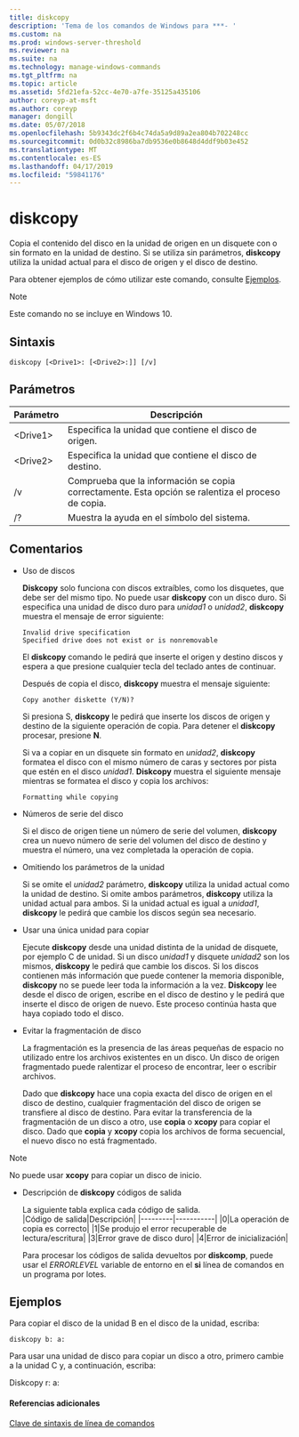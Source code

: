 ```yaml
---
title: diskcopy
description: 'Tema de los comandos de Windows para ***- '
ms.custom: na
ms.prod: windows-server-threshold
ms.reviewer: na
ms.suite: na
ms.technology: manage-windows-commands
ms.tgt_pltfrm: na
ms.topic: article
ms.assetid: 5fd21efa-52cc-4e70-a7fe-35125a435106
author: coreyp-at-msft
ms.author: coreyp
manager: dongill
ms.date: 05/07/2018
ms.openlocfilehash: 5b9343dc2f6b4c74da5a9d89a2ea804b702248cc
ms.sourcegitcommit: 0d0b32c8986ba7db9536e0b8648d4ddf9b03e452
ms.translationtype: MT
ms.contentlocale: es-ES
ms.lasthandoff: 04/17/2019
ms.locfileid: "59841176"
---
```

# <a name="diskcopy"></a>diskcopy



Copia el contenido del disco en la unidad de origen en un disquete con o sin formato en la unidad de destino. Si se utiliza sin parámetros, **diskcopy** utiliza la unidad actual para el disco de origen y el disco de destino.

Para obtener ejemplos de cómo utilizar este comando, consulte [Ejemplos](#BKMK_examples).

> [!NOTE]
> Este comando no se incluye en Windows 10.

## <a name="syntax"></a>Sintaxis

```
diskcopy [<Drive1>: [<Drive2>:]] [/v]
```

## <a name="parameters"></a>Parámetros

|Parámetro|Descripción|
|---------|-----------|
|\<Drive1>|Especifica la unidad que contiene el disco de origen.|
|\<Drive2>|Especifica la unidad que contiene el disco de destino.|
|/v|Comprueba que la información se copia correctamente. Esta opción se ralentiza el proceso de copia.|
|/?|Muestra la ayuda en el símbolo del sistema.|

## <a name="remarks"></a>Comentarios

-   Uso de discos

    **Diskcopy** solo funciona con discos extraíbles, como los disquetes, que debe ser del mismo tipo. No puede usar **diskcopy** con un disco duro. Si especifica una unidad de disco duro para *unidad1* o *unidad2*, **diskcopy** muestra el mensaje de error siguiente:  
    ```
    Invalid drive specification
    Specified drive does not exist or is nonremovable
    ```  
    El **diskcopy** comando le pedirá que inserte el origen y destino discos y espera a que presione cualquier tecla del teclado antes de continuar.

    Después de copia el disco, **diskcopy** muestra el mensaje siguiente:  
    ```
    Copy another diskette (Y/N)?
    ```  
    Si presiona S, **diskcopy** le pedirá que inserte los discos de origen y destino de la siguiente operación de copia. Para detener el **diskcopy** procesar, presione **N**.

    Si va a copiar en un disquete sin formato en *unidad2*, **diskcopy** formatea el disco con el mismo número de caras y sectores por pista que estén en el disco *unidad1*. **Diskcopy** muestra el siguiente mensaje mientras se formatea el disco y copia los archivos:  
    ```
    Formatting while copying
    ```  
-   Números de serie del disco

    Si el disco de origen tiene un número de serie del volumen, **diskcopy** crea un nuevo número de serie del volumen del disco de destino y muestra el número, una vez completada la operación de copia.
-   Omitiendo los parámetros de la unidad

    Si se omite el *unidad2* parámetro, **diskcopy** utiliza la unidad actual como la unidad de destino. Si omite ambos parámetros, **diskcopy** utiliza la unidad actual para ambos. Si la unidad actual es igual a *unidad1*, **diskcopy** le pedirá que cambie los discos según sea necesario.
-   Usar una única unidad para copiar

    Ejecute **diskcopy** desde una unidad distinta de la unidad de disquete, por ejemplo C de unidad. Si un disco *unidad1* y disquete *unidad2* son los mismos, **diskcopy** le pedirá que cambie los discos. Si los discos contienen más información que puede contener la memoria disponible, **diskcopy** no se puede leer toda la información a la vez. **Diskcopy** lee desde el disco de origen, escribe en el disco de destino y le pedirá que inserte el disco de origen de nuevo. Este proceso continúa hasta que haya copiado todo el disco.
-   Evitar la fragmentación de disco

    La fragmentación es la presencia de las áreas pequeñas de espacio no utilizado entre los archivos existentes en un disco. Un disco de origen fragmentado puede ralentizar el proceso de encontrar, leer o escribir archivos.

    Dado que **diskcopy** hace una copia exacta del disco de origen en el disco de destino, cualquier fragmentación del disco de origen se transfiere al disco de destino. Para evitar la transferencia de la fragmentación de un disco a otro, use **copia** o **xcopy** para copiar el disco. Dado que **copia** y **xcopy** copia los archivos de forma secuencial, el nuevo disco no está fragmentado.

> [!NOTE]
> No puede usar **xcopy** para copiar un disco de inicio.
-   Descripción de **diskcopy** códigos de salida

    La siguiente tabla explica cada código de salida.  
    |Código de salida|Descripción|
    |---------|-----------|
    |0|La operación de copia es correcto|
    |1|Se produjo el error recuperable de lectura/escritura|
    |3|Error grave de disco duro|
    |4|Error de inicialización|

    Para procesar los códigos de salida devueltos por **diskcomp**, puede usar el *ERRORLEVEL* variable de entorno en el **si** línea de comandos en un programa por lotes.

## <a name="BKMK_examples"></a>Ejemplos

Para copiar el disco de la unidad B en el disco de la unidad, escriba:
```
diskcopy b: a:
```
Para usar una unidad de disco para copiar un disco a otro, primero cambie a la unidad C y, a continuación, escriba:

Diskcopy r: a:

#### <a name="additional-references"></a>Referencias adicionales

[Clave de sintaxis de línea de comandos](command-line-syntax-key.md)
